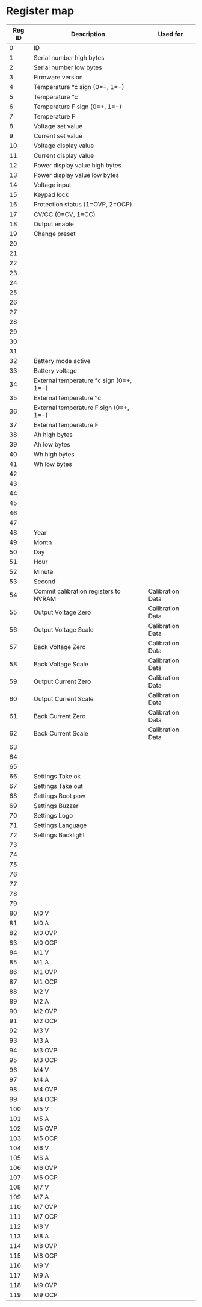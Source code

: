 # Register map

| Reg ID | Description | Used for| 
|--------|-------------|---------|
|   0 |  ID |  |
|   1 |  Serial number high bytes |  |
|   2 |  Serial number low bytes |  |
|   3 |  Firmware version |  |
|   4 |  Temperature °c sign (0=+, 1=-) |  |
|   5 |  Temperature °c |  |
|   6 |  Temperature F sign (0=+, 1=-) |  |
|   7 |  Temperature F |  |
|   8 |  Voltage set value |  |
|   9 |  Current set value |  |
|  10 |  Voltage display value |  |
|  11 |  Current display value |  |
|  12 |  Power display value high bytes |  |
|  13 |  Power display value low bytes |  |
|  14 |  Voltage input |  |
|  15 |  Keypad lock |  |
|  16 |  Protection status (1=OVP, 2=OCP) |  |
|  17 |  CV/CC (0=CV, 1=CC) |  |
|  18 |  Output enable |  |
|  19 |  Change preset |  |
|  20 |  |  |
|  21 |  |  |
|  22 |  |  |
|  23 |  |  |
|  24 |  |  |
|  25 |  |  |
|  26 |  |  |
|  27 |  |  |
|  28 |  |  |
|  29 |  |  |
|  30 |  |  |
|  31 |  |  |
|  32 |  Battery mode active |  |
|  33 |  Battery voltage |  |
|  34 |  External temperature °c sign (0=+, 1=-) |  |
|  35 |  External temperature °c |  |
|  36 |  External temperature F sign (0=+, 1=-) |  |
|  37 |  External temperature F |  |
|  38 |  Ah high bytes |  |
|  39 |  Ah low bytes |  |
|  40 |  Wh high bytes |  |
|  41 |  Wh low bytes |  |
|  42 |  |  |
|  43 |  |  |
|  44 |  |  |
|  45 |  |  |
|  46 |  |  |
|  47 |  |  |
|  48 | Year |  |
|  49 | Month |  |
|  50 | Day |  |
|  51 | Hour |  |
|  52 | Minute |  |
|  53 | Second |  |
|  54 | Commit calibration registers to NVRAM | Calibration Data |
|  55 | Output Voltage Zero | Calibration Data |
|  56 | Output Voltage Scale | Calibration Data |
|  57 | Back Voltage Zero | Calibration Data |
|  58 | Back Voltage Scale | Calibration Data |
|  59 | Output Current Zero | Calibration Data |
|  60 | Output Current Scale | Calibration Data |
|  61 | Back Current Zero | Calibration Data |
|  62 | Back Current Scale | Calibration Data |
|  63 |  |  |
|  64 |  |  |
|  65 |  |  |
|  66 | Settings Take ok |  |
|  67 | Settings Take out |  |
|  68 | Settings Boot pow |  |
|  69 | Settings Buzzer |  |
|  70 | Settings Logo |  |
|  71 | Settings Language |  |
|  72 | Settings Backlight |  |
|  73 |  |  |
|  74 |  |  |
|  75 |  |  |
|  76 |  |  |
|  77 |  |  |
|  78 |  |  |
|  79 |  |  |
|  80 | M0 V |  |
|  81 | M0 A |  |
|  82 | M0 OVP |  |
|  83 | M0 OCP |  |
|  84 | M1 V |  |
|  85 | M1 A |  |
|  86 | M1 OVP |  |
|  87 | M1 OCP |  |
|  88 | M2 V |  |
|  89 | M2 A |  |
|  90 | M2 OVP |  |
|  91 | M2 OCP |  |
|  92 | M3 V |  |
|  93 | M3 A |  |
|  94 | M3 OVP |  |
|  95 | M3 OCP |  |
|  96 | M4 V |  |
|  97 | M4 A |  |
|  98 | M4 OVP |  |
|  99 | M4 OCP |  |
| 100 | M5 V |  |
| 101 | M5 A |  |
| 102 | M5 OVP |  |
| 103 | M5 OCP |  |
| 104 | M6 V |  |
| 105 | M6 A |  |
| 106 | M6 OVP |  |
| 107 | M6 OCP |  |
| 108 | M7 V |  |
| 109 | M7 A |  |
| 110 | M7 OVP |  |
| 111 | M7 OCP |  |
| 112 | M8 V |  |
| 113 | M8 A |  |
| 114 | M8 OVP |  |
| 115 | M8 OCP |  |
| 116 | M9 V |  |
| 117 | M9 A |  |
| 118 | M9 OVP |  |
| 119 | M9 OCP |  |
